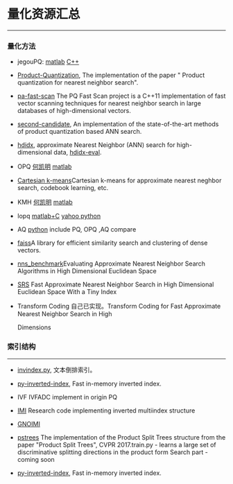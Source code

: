 # 量化资源汇总

---

### 量化方法

- jegouPQ: [matlab](http://people.rennes.inria.fr/Herve.Jegou/software.html) [C++](https://github.com/lostmarble/product-quantization)


- [Product-Quantization](https://github.com/essishen93/Product-Quantilization), The implementation of the paper " Product quantization for nearest neighbor search".

- [pa-fast-scan](https://github.com/technicolor-research/pq-fast-scan)  The PQ Fast Scan project is a C++11 implementation of fast vector scanning techniques for nearest neighbor search in large databases of high-dimensional vectors.

- [second-candidate](https://github.com/marker68/second-candidate/tree/master), An implementation of the state-of-the-art methods of product quantization based ANN search.

- [hdidx](https://github.com/hdidx/hdidx), approximate Nearest Neighbor (ANN) search for high-dimensional data, [hdidx-eval](https://github.com/hdidx/hdidx-eval/blob/master/eval_indexer.py).

- OPQ [何凯明](http://kaiminghe.com/) [matlab](http://kaiminghe.com/cvpr13/index.html)

- [Cartesian k-means](https://github.com/norouzi/ckmeans)Cartesian k-means for approximate nearest neghbor search, codebook learning, etc.

- KMH [何凯明](http://kaiminghe.com/) [matlab](https://research.microsoft.com/en-us/um/people/kahe/cvpr13/matlab_KMH_release_v1.1.rar)

- lopq [matlab+C](http://image.ntua.gr/iva/research/lopq/) [yahoo python](https://github.com/yahoo/lopq/)

- AQ [python](https://github.com/arbabenko/Quantizations) include PQ, OPQ ,AQ compare

- [faiss](https://github.com/facebookresearch/faiss)A library for efficient similarity search and clustering of dense vectors.

- [nns_benchmark](https://github.com/DBWangGroupUNSW/nns_benchmark)Evaluating Approximate Nearest Neighbor Search Algorithms in High Dimensional Euclidean Space

- [SRS](https://github.com/DBWangGroupUNSW/SRS) Fast Approximate Nearest Neighbor Search in High Dimensional Euclidean Space With a Tiny Index

- Transform Coding  自己已实现。Transform Coding for Fast Approximate Nearest Neighbor Search in High

  Dimensions 

### 索引结构

---

- [invindex.py](https://github.com/matteobertozzi/blog-code/blob/master/py-inverted-index/invindex.py), 文本倒排索引。
- [py-inverted-index](https://github.com/imatge-upc/retrieval-2016-icmr/tree/master/lib/py-inverted-index), Fast in-memory inverted index.
- IVF  IVFADC implement in origin PQ
- [IMI](https://github.com/arbabenko/MultiIndex) Research code implementing inverted multiindex structure


- [GNOIMI](https://github.com/arbabenko/GNOIMI)
- [pstrees](https://github.com/arbabenko/pstrees) The implementation of the Product Split Trees structure from the paper "Product Split Trees", CVPR 2017.train.py - learns a large set of discriminative splitting directions in the product form Search part - coming soon
- [py-inverted-index](https://github.com/imatge-upc/retrieval-2016-icmr/tree/master/lib/py-inverted-index), Fast in-memory inverted index.

